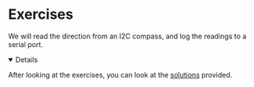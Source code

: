 # Exercises

We will read the direction from an I2C compass, and log the readings to a serial
port.

<details open="true">

After looking at the exercises, you can look at the [solutions] provided.

[solutions]: solutions-morning.md

</details>
